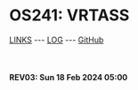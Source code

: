 ---
---

# OS241: VRTASS

[LINKS](LINKS/) --- [LOG](TXT/mylog.txt) --- [GitHub](https://github.com/vrtass/os241/)

<br><b>
#### REV03: Sun 18 Feb 2024 05:00
<br>
